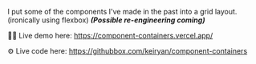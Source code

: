 I put some of the components I've made in the past into a grid layout. (ironically using flexbox)
__*(Possible re-engineering coming)*__

🧑‍💻 Live demo here: https://component-containers.vercel.app/

⚙️ Live code here: https://githubbox.com/keiryan/component-containers
